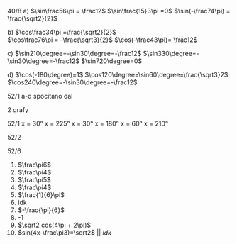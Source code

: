 
40/8
a)
$\sin\frac56\pi = \frac12$
$\sin\frac{15}3\pi =0$
$\sin(-\frac74\pi) = \frac{\sqrt2}{2}$

b)
$\cos\frac34\pi  =\frac{\sqrt2}{2}$  
$\cos\frac76\pi = -\frac{\sqrt3}{2}$
$\cos(-\frac43\pi)= \frac12$

c)
$\sin210\degree=-\sin30\degree=-\frac12$
$\sin330\degree=-\sin30\degree=-\frac12$
$\sin720\degree=0$

d)
$\cos(-180\degree)=1$
$\cos120\degree=\sin60\degree=\frac{\sqrt3}2$
$\cos240\degree=-\sin30\degree=-\frac12$


52/1 a-d
spocitano dal

2 grafy 

52/1
x = 30°
x = 225°
x = 30°
x = 180°
x = 60°
x =  210°

52/2

52/6


1. $\frac\pi6$
2. $\frac\pi4$
3. $\frac\pi5$
4. $\frac\pi4$
5. $\frac{1}{6}\pi$
6. idk
7. $-\frac{\pi}{6}$
8. -1
9. $\sqrt2 cos(4\pi + 2\pi)$
10. $sin(4x-\frac\pi3)=\sqrt2$ || $idk$